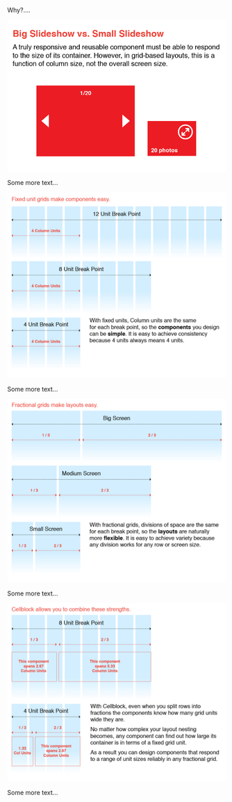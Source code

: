 
Why?....

![Hello Grid](./why-1.jpg)

Some more text...

![Hello Grid](./why-2.jpg)

Some more text...

![Hello Grid](./why-3.jpg)

Some more text...

![Hello Grid](./why-4.jpg)

Some more text...
